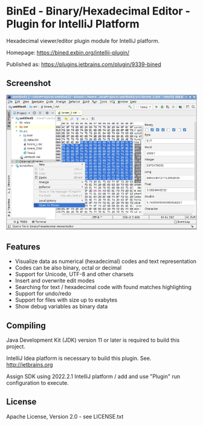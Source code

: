 BinEd - Binary/Hexadecimal Editor - Plugin for IntelliJ Platform
================================================================

Hexadecimal viewer/editor plugin module for IntelliJ platform.

Homepage: https://bined.exbin.org/intellij-plugin/  

Published as: https://plugins.jetbrains.com/plugin/9339-bined  

Screenshot
----------

![BinEd-Editor Screenshot](images/intellij-screenshot.png?raw=true)

Features
--------

  * Visualize data as numerical (hexadecimal) codes and text representation
  * Codes can be also binary, octal or decimal
  * Support for Unicode, UTF-8 and other charsets
  * Insert and overwrite edit modes
  * Searching for text / hexadecimal code with found matches highlighting
  * Support for undo/redo
  * Support for files with size up to exabytes
  * Show debug variables as binary data

Compiling
---------

Java Development Kit (JDK) version 11 or later is required to build this project.

IntelliJ Idea platform is necessary to build this plugin. See. http://jetbrains.org  

Assign SDK using 2022.2.1 IntelliJ platform / add and use "Plugin" run configuration to execute.

License
-------

Apache License, Version 2.0 - see LICENSE.txt
